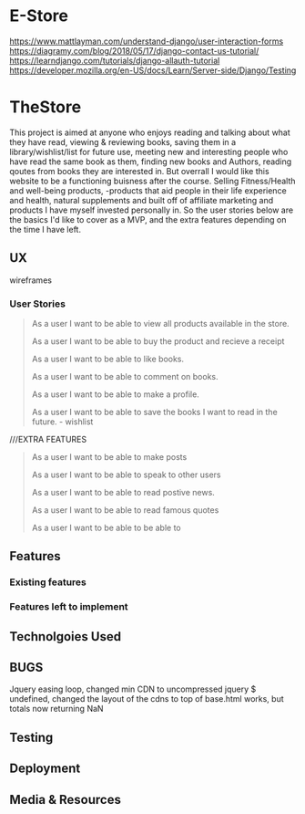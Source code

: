 # E-Store

https://www.mattlayman.com/understand-django/user-interaction-forms
https://diagramy.com/blog/2018/05/17/django-contact-us-tutorial/
https://learndjango.com/tutorials/django-allauth-tutorial
https://developer.mozilla.org/en-US/docs/Learn/Server-side/Django/Testing

# TheStore

This project is aimed at anyone who enjoys reading and talking about what they have read, viewing & reviewing books, saving them in a library/wishlist/list for future use, meeting new and interesting people who have read the same book as them, finding new books and Authors, reading qoutes from books they are interested in. But overrall I would like this website to be a functioning buisness after the course. Selling Fitness/Health and well-being products, -products that aid people in their life experience and health, natural supplements and built off of affiliate marketing and products I have myself invested personally in. So the user stories below are the basics I'd like to cover as a MVP, and the extra features depending on the time I have left.

## UX

wireframes


### User Stories

> As a user I want to be able to view all products available in the store.
>
> As a user I want to be able to buy the product and recieve a receipt
>
> As a user I want to be able to like books.
>
> As a user I want to be able to comment on books.
>
> As a user I want to be able to make a profile.
>
> As a user I want to be able to save the books I want to read in the future. - wishlist
>
///EXTRA FEATURES
> As a user I want to be able to make posts
>
> As a user I want to be able to speak to other users
>
> As a user I want to be able to read postive news.
>
> As a user I want to be able to read famous quotes
>
> As a user I want to be able to be able to 

## Features


### Existing features

### Features left to implement

## Technolgoies Used



## BUGS

Jquery easing loop, changed min CDN to uncompressed
jquery $ undefined, changed the layout of the cdns to top of base.html works, but totals now returning NaN

## Testing


## Deployment


## Media & Resources

